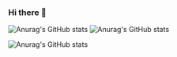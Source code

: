 ### Hi there 👋

![Anurag's GitHub stats](https://github-readme-stats.vercel.app/api?username=senia1&count_private=true)
![Anurag's GitHub stats](https://github-readme-stats.vercel.app/api?username=senia1&show_icons=true)

![Anurag's GitHub stats](https://github-readme-stats.vercel.app/api?username=senia1&show_icons=true&theme=dark)
